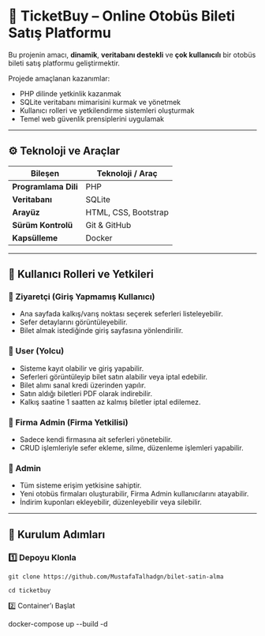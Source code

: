 # 🚌 TicketBuy – Online Otobüs Bileti Satış Platformu

Bu projenin amacı, **dinamik**, **veritabanı destekli** ve **çok kullanıcılı** bir otobüs bileti satış platformu geliştirmektir.

Projede amaçlanan kazanımlar:
- PHP dilinde yetkinlik kazanmak  
- SQLite veritabanı mimarisini kurmak ve yönetmek  
- Kullanıcı rolleri ve yetkilendirme sistemleri oluşturmak  
- Temel web güvenlik prensiplerini uygulamak  

---

## ⚙️ Teknoloji ve Araçlar

| Bileşen | Teknoloji / Araç |
|----------|------------------|
| **Programlama Dili** | PHP |
| **Veritabanı** | SQLite |
| **Arayüz** | HTML, CSS, Bootstrap |
| **Sürüm Kontrolü** | Git & GitHub |
| **Kapsülleme** | Docker |

---

## 👥 Kullanıcı Rolleri ve Yetkileri

### 🔸 Ziyaretçi (Giriş Yapmamış Kullanıcı)
- Ana sayfada kalkış/varış noktası seçerek seferleri listeleyebilir.  
- Sefer detaylarını görüntüleyebilir.  
- Bilet almak istediğinde giriş sayfasına yönlendirilir.  

### 🔸 User (Yolcu)
- Sisteme kayıt olabilir ve giriş yapabilir.  
- Seferleri görüntüleyip bilet satın alabilir veya iptal edebilir.  
- Bilet alımı sanal kredi üzerinden yapılır.  
- Satın aldığı biletleri PDF olarak indirebilir.  
- Kalkış saatine 1 saatten az kalmış biletler iptal edilemez.  

### 🔸 Firma Admin (Firma Yetkilisi)
- Sadece kendi firmasına ait seferleri yönetebilir.  
- CRUD işlemleriyle sefer ekleme, silme, düzenleme işlemleri yapabilir.  

### 🔸 Admin
- Tüm sisteme erişim yetkisine sahiptir.  
- Yeni otobüs firmaları oluşturabilir, Firma Admin kullanıcılarını atayabilir.  
- İndirim kuponları ekleyebilir, düzenleyebilir veya silebilir.  

---

## 🧩 Kurulum Adımları

### 1️⃣ Depoyu Klonla
```
git clone https://github.com/MustafaTalhadgn/bilet-satin-alma

cd ticketbuy

```

2️⃣ Container’ı Başlat

docker-compose up --build -d
